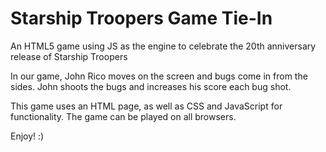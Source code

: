 # Starship Troopers Game Tie-In
An HTML5 game using JS as the engine to celebrate the 20th anniversary release of Starship Troopers

In our game, John Rico moves on the screen and bugs come in from the sides. John shoots the bugs and increases his score each bug shot.

This game uses an HTML page, as well as CSS and JavaScript for functionality. The game can be played on all browsers.

Enjoy! :)
